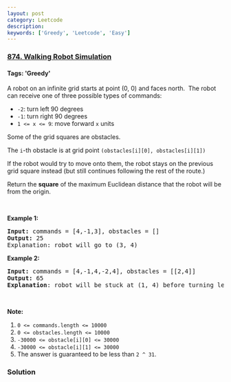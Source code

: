 ```yaml
---
layout: post
category: Leetcode
description: 
keywords: ['Greedy', 'Leetcode', 'Easy']
---
```

### [874. Walking Robot Simulation](https://leetcode.com/problems/walking-robot-simulation)

#### Tags: 'Greedy'

<div class="content__u3I1 question-content__JfgR"><div><p>A robot on an infinite grid starts at point (0, 0) and faces north.  The robot can receive one of three possible types of commands:</p>
<ul>
<li><code>-2</code>: turn left 90 degrees</li>
<li><code>-1</code>: turn right 90 degrees</li>
<li><code>1 &lt;= x &lt;= 9</code>: move forward <code>x</code> units</li>
</ul>
<p>Some of the grid squares are obstacles. </p>
<p>The <code>i</code>-th obstacle is at grid point <code>(obstacles[i][0], obstacles[i][1])</code></p>
<p>If the robot would try to move onto them, the robot stays on the previous grid square instead (but still continues following the rest of the route.)</p>
<p>Return the <strong>square</strong> of the maximum Euclidean distance that the robot will be from the origin.</p>
<p> </p>
<p><strong>Example 1:</strong></p>
<pre><strong>Input: </strong>commands = <span id="example-input-1-1">[4,-1,3]</span>, obstacles = <span id="example-input-1-2">[]</span>
<strong>Output: </strong><span id="example-output-1">25</span>
<span>Explanation: </span>robot will go to (3, 4)
</pre>
<div>
<p><strong>Example 2:</strong></p>
<pre><strong>Input: </strong>commands = <span id="example-input-2-1">[4,-1,4,-2,4]</span>, obstacles = <span id="example-input-2-2">[[2,4]]</span>
<strong>Output: </strong><span id="example-output-2">65</span>
<strong>Explanation</strong>: robot will be stuck at (1, 4) before turning left and going to (1, 8)
</pre>
</div>
<p> </p>
<p><strong>Note:</strong></p>
<ol>
<li><code>0 &lt;= commands.length &lt;= 10000</code></li>
<li><code>0 &lt;= obstacles.length &lt;= 10000</code></li>
<li><code>-30000 &lt;= obstacle[i][0] &lt;= 30000</code></li>
<li><code>-30000 &lt;= obstacle[i][1] &lt;= 30000</code></li>
<li>The answer is guaranteed to be less than <code>2 ^ 31</code>.</li>
</ol>
</div></div>

### Solution
